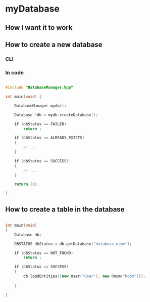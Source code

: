 # myDatabase


## How I want it to work ##


## How to create a new database ##


### CLI ###



### In code ###


```cpp

#include "DatabaseManager.hpp"

int main(void) {

    DatabaseManager mydb();

    Database *db = mydb.createDatabase();

    if (dbStatus == FAILED)
        return ;

    if (dbStatus == ALREADY_EXISTS)
    {
        // ...
    }

    if (dbStatus == SUCCESS)
    {
        // ...
    }

    return (0);

}

```


## How to create a table in the database ##


```cpp

int main(void)
{
    Database db;

    DBSTATUS dbStatus = db.getDatabase("database_name");

    if (dbStatus == NOT_FOUND)
        return ;

    if (dbStatus == SUCCESS)
    {
        db.loadEntities({new User("User"), new Room("Room")});
        
    }

}

```
